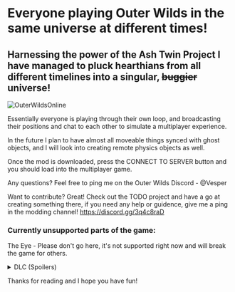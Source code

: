 # Everyone playing Outer Wilds in the same universe at different times!
## Harnessing the power of the Ash Twin Project I have managed to pluck hearthians from all different timelines into a singular, ~~buggier~~ universe!
![OuterWildsOnline](https://user-images.githubusercontent.com/59376295/142878134-226b02ed-f761-4bf7-85c7-0c6b159f62a7.png)

Essentially everyone is playing through their own loop, and broadcasting their positions and chat to each other to simulate a multiplayer experience.

In the future I plan to have almost all moveable things synced with ghost objects, and I will look into creating remote physics objects as well.

Once the mod is downloaded, press the CONNECT TO SERVER button and you should load into the multiplayer game.

Any questions? Feel free to ping me on the Outer Wilds Discord - @Vesper

Want to contribute? Great! Check out the TODO project and have a go at creating something there, if you need any help or guidence, give me a ping in the modding channel!
https://discord.gg/3q4c8raD

### Currently unsupported parts of the game:
The Eye - Please don't go here, it's not supported right now and will break the game for others.
<details> 
  <summary>DLC (Spoilers)</summary>
   Dreamworld does sync, but there is no chat, and you cannot see other players whilst outside of the render sphere.
</details>

Thanks for reading and I hope you have fun!
